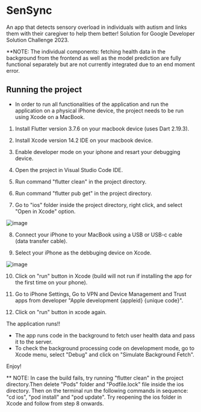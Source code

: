 # SenSync

An app that detects sensory overload in individuals with autism and links them with their caregiver to help them better! Solution for Google Developer Solution Challenge 2023.

**NOTE: 
The individual components: fetching health data in the background from the frontend as well as the model prediction are fully functional separately but are not currently integrated due to an end moment error.

## Running the project

* In order to run all functionalities of the application and run the application on a physical iPhone device, the project needs to be run using Xcode on a MacBook.

1. Install Flutter version 3.7.6 on your macbook device (uses Dart 2.19.3).

2. Install Xcode version 14.2 IDE on your macbook device.

3. Enable developer mode on your iphone and resart your debugging device.

4. Open the project in Visual Studio Code IDE.

5. Run command "flutter clean" in the project directory.

6. Run command "flutter pub get" in the project directory.

7. Go to "ios" folder inside the project directory, right click, and select "Open in Xcode" option. 

![image](https://user-images.githubusercontent.com/84574733/229269569-236725ce-e934-4c2f-aeaf-ede191abeef6.png)

8. Connect your iPhone to your MacBook using a USB or USB-c cable (data transfer cable).

9. Select your iPhone as the debbuging device on Xcode.

![image](https://user-images.githubusercontent.com/84574733/229269592-7fdd9f2a-3b1e-4915-8a7f-45938689a763.png)

10. Click on "run" button in Xcode (build will not run if installing the app for the first time on your phone).

11. Go to iPhone Settings, Go to VPN and Device Management and Trust apps from developer "Apple development {appleid} {unique code}".

12. Click on "run" button in xcode again.

The application runs!!

* The app runs code in the background to fetch user health data and pass it to the server.
* To check the background processing code on development mode, go to Xcode menu, select "Debug" and click on "Simulate Background Fetch".

Enjoy!

** NOTE: In case the build fails, try running "flutter clean" in the project directory.Then delete "Pods" folder and "Podfile.lock" file inside the ios directory. Then on the terminal run the following commands in sequence: "cd ios", "pod install" and "pod update". Try reopening the ios folder in Xcode and follow from step 8 onwards.


